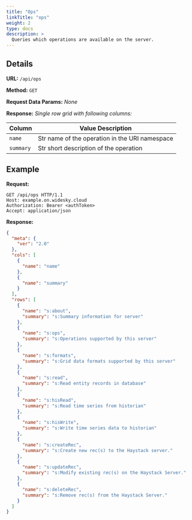 ```yaml
---
title: "Ops"
linkTitle: "ops"
weight: 2
type: docs
description: >
  Queries which operations are available on the server.
---
```


## Details

**URL:** `/api/ops`

**Method:** `GET`

**Request Data Params:** *None*

**Response:** *Single row grid with following columns:*

|Column|Value Description|
|------|-----------|
|`name`|Str name of the operation in the URI namespace|
|`summary`|Str short description of the operation|

## Example

**Request:**
```
GET /api/ops HTTP/1.1
Host: example.on.widesky.cloud
Authorization: Bearer <authToken>
Accept: application/json
```
**Response:**
```json
{
  "meta": {
    "ver": "2.0"
  },
  "cols": [
    {
      "name": "name"
    },
    {
      "name": "summary"
    }
  ],
  "rows": [
    {
      "name": "s:about",
      "summary": "s:Summary information for server"
    },
    {
      "name": "s:ops",
      "summary": "s:Operations supported by this server"
    },
    {
      "name": "s:formats",
      "summary": "s:Grid data formats supported by this server"
    },
    {
      "name": "s:read",
      "summary": "s:Read entity records in database"
    },
    {
      "name": "s:hisRead",
      "summary": "s:Read time series from historian"
    },
    {
      "name": "s:hisWrite",
      "summary": "s:Write time series data to historian"
    },
    {
      "name": "s:createRec",
      "summary": "s:Create new rec(s) to the Haystack server."
    },
    {
      "name": "s:updateRec",
      "summary": "s:Modify existing rec(s) on the Haystack Server."
    },
    {
      "name": "s:deleteRec",
      "summary": "s:Remove rec(s) from the Haystack Server."
    }
  ]
}
```
